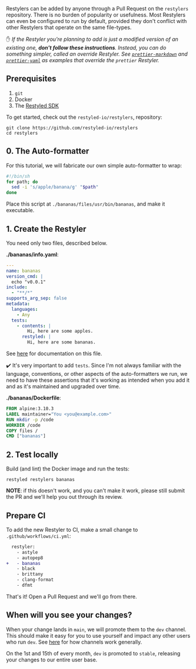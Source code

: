 Restylers can be added by anyone through a Pull Request on the `restylers`
repository. There is no burden of popularity or usefulness. Most Restylers can
even be configured to run by default, provided they don't conflict with other
Restylers that operate on the same file-types.

:hand: *If the Restyler you're planning to add is just a modified version of an existing one, **don't follow these instructions**. Instead, you can do something simpler, called an *override* Restyler. See [`prettier-markdown`](https://github.com/restyled-io/restylers/blob/main/prettier-markdown/info.yaml) and [`prettier-yaml`](https://github.com/restyled-io/restylers/blob/main/prettier-yaml/info.yaml) as examples that override the `prettier` Restyler.*

## Prerequisites

1. `git`
1. Docker
1. The [Restyled SDK](https://github.com/restyled-io/sdk#installation)

To get started, check out the `restyled-io/restylers`, repository:

```console
git clone https://github.com/restyled-io/restylers
cd restylers
```

## 0. The Auto-formatter

For this tutorial, we will fabricate our own simple auto-formatter to wrap:

```sh
#!/bin/sh
for path; do
  sed -i 's/apple/banana/g' "$path"
done
```

Place this script at `./bananas/files/usr/bin/bananas`, and make it executable.

## 1. Create the Restyler

You need only two files, described below.

**./bananas/info.yaml**:

```yaml
---
name: bananas
version_cmd: |
  echo "v0.0.1"
include:
  - "**/*"
supports_arg_sep: false
metadata:
  languages:
    - Any
  tests:
    - contents: |
        Hi, here are some apples.
      restyled: |
        Hi, here are some bananas.
```

See [here](https://github.com/restyled-io/restyled.io/wiki/Restyler-Info-Yaml) for documentation on this file.

:heavy_check_mark:  It's very important to add `tests`. Since I'm not always familiar with the language, conventions, or other
aspects of the auto-formatters we run, we need to have these assertions that it's working as intended when
you add it and as it's maintained and upgraded over time.

**./bananas/Dockerfile**:

```dockerfile
FROM alpine:3.10.3
LABEL maintainer="You <you@example.com>"
RUN mkdir -p /code
WORKDIR /code
COPY files /
CMD ["bananas"]
```

## 2. Test locally

Build (and lint) the Docker image and run the tests:

```console
restyled restylers bananas
```

**NOTE**: if this doesn't work, and you can't make it work, please still submit
the PR and we'll help you out through its review.

## Prepare CI

To add the new Restyler to CI, make a small change to `.github/workflows/ci.yml`:

```diff
  restyler:
    - astyle
    - autopep8
+   - bananas
    - black
    - brittany
    - clang-format
    - dfmt
```

That's it! Open a Pull Request and we'll go from there.

## When will you see your changes?

When your change lands in `main`, we will promote them to the `dev` channel.
This should make it easy for you to use yourself and impact any other
users who run `dev`.  See [here](https://github.com/restyled-io/restyled.io/wiki/Restyler-Versions)
for how channels work generally.

On the 1st and 15th of every month, `dev` is promoted to `stable`, releasing your changes to
our entire user base.
